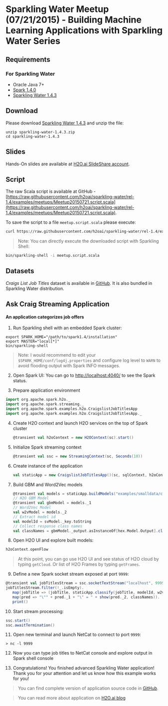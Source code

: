 # Sparkling Water Meetup (07/21/2015) - Building Machine Learning Applications with Sparkling Water Series


## Requirements
 
### For Sparkling Water
 - Oracle Java 7+
 - [Spark 1.4.0](http://spark.apache.org/downloads.html)
 - [Sparkling Water 1.4.3](http://h2o-release.s3.amazonaws.com/sparkling-water/rel-1.4/3/index.html)
 
## Download

Please download [Sparkling Water 1.4.3](http://h2o-release.s3.amazonaws.com/sparkling-water/rel-1.4/3/index.html) and unzip the file:
```
unzip sparkling-water-1.4.3.zip
cd sparkling-water-1.4.3
```

## Slides
Hands-On slides are available at [H2O.ai SlideShare account](http://www.slideshare.net/0xdata/spa-43755759).

## Script
The raw Scala script is available at GitHub - [https://raw.githubusercontent.com/h2oai/sparkling-water/rel-1.4/examples/meetups/Meetup20150721.script.scala](https://raw.githubusercontent.com/h2oai/sparkling-water/rel-1.4/examples/meetups/Meetup20150721.script.scala).

To save the script to a file `meetup.script.scala` please execute:
```bash
curl https://raw.githubusercontent.com/h2oai/sparkling-water/rel-1.4/examples/scripts/meetups/Meetup20150721.script.scala > meetup.script.scala
```

> Note: You can directly execute the downloaded script with Sparkling Shell:
```bash
bin/sparkling-shell -i meetup.script.scala
```

## Datasets
*Craigs List Job Titles* dataset is available in [GitHub](https://raw.githubusercontent.com/h2oai/sparkling-water/master/examples/smalldata/craigslistJobTitles.csv). It is also bundled in Sparkling Water distribution.


## Ask Craig Streaming Application

#### An application categorizes job offers

1. Run Sparkling shell with an embedded Spark cluster:
  ```
  export SPARK_HOME="/path/to/spark1.4/installation"
  export MASTER="local[*]"
  bin/sparkling-shell
  ```
  > Note: I would recommend to edit your `$SPARK_HOME/conf/log4j.properties` and configure log level to `WARN` to avoid flooding output with Spark INFO messages.

2. Open Spark UI: You can go to [http://localhost:4040/](http://localhost:4040/) to see the Spark status.

3. Prepare application environment
  ```scala
  import org.apache.spark.h2o._
  import org.apache.spark.streaming._
  import org.apache.spark.examples.h2o.CraigslistJobTitlesApp
  import org.apache.spark.examples.h2o.CraigslistJobTitlesApp._
  ```
  
4. Create H2O context and launch H2O services on the top of Spark cluster
   ```scala
   @transient val h2oContext = new H2OContext(sc).start()
   ```
   
5. Initialize Spark streaming context
   ```scala
   @transient val ssc = new StreamingContext(sc, Seconds(10))
   ```

6. Create instance of the application
   ```scala
   val staticApp = new CraigslistJobTitlesApp()(sc, sqlContext, h2oContext)
   ```

7. Build GBM and Word2Vec models
   ```scala
   @transient val models = staticApp.buildModels("examples/smalldata/craigslistJobTitles.csv", "initialModel")
   // H2O GBM Model
   @transient val gbmModel = models._1
   // Word2Vec Model
   val w2vModel = models._2
   // Extract model id
   val modelId = svModel._key.toString
   // Collect response class names
   val classNames = gbmModel._output.asInstanceOf[hex.Model.Output].classNames()
   ```

8. Open H2O UI and explore built models: 
  ```scala
  h2oContext.openFlow
  ```
  > At this point, you can go use H2O UI and see status of H2O cloud by typing `getCloud`. Or list of H2O Frames by typing `getFrames`.
    
9. Define a new Spark socket stream exposed at port `9999`:
  ```scala
  @transient val jobTitlesStream = ssc.socketTextStream("localhost", 9999)
  jobTitlesStream.filter(!_.isEmpty).
     map(jobTitle => (jobTitle, staticApp.classify(jobTitle, modelId, w2vModel))).
     map(pred => "\"" + pred._1 + "\" = " + show(pred._2, classNames)).
     print()
  ```
  
10. Start stream processing:
   ```scala
   ssc.start()
   ssc.awaitTermination()
   ```
  
11. Open new terminal and launch NetCat to connect to port `9999`:
   ```
   > nc -l 9999
   ```
   
12. Now you can type job titles to NetCat console and explore output in Spark shell console
   
13. Congratulations! You finished advanced Sparkling Water application! Thank you for your attention and let us know how this example works for you! 

  > You can find complete version of application source code in [GitHub](https://github.com/h2oai/sparkling-water/blob/master/examples/src/main/scala/org/apache/spark/examples/h2o/CraigslistJobTitlesApp.scala).
  
  > You can read more about application on [H2O.ai blog](http://h2o.ai/blog)
